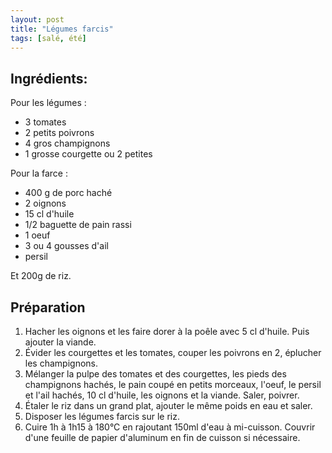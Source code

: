 ```yaml
---
layout: post
title: "Légumes farcis"
tags: [salé, été]
---
```

## Ingrédients:

Pour les légumes :
* 3 tomates
* 2 petits poivrons
* 4 gros champignons
* 1 grosse courgette ou 2 petites

Pour la farce :
* 400 g de porc haché
* 2 oignons
* 15 cl d'huile
* 1/2 baguette de pain rassi
* 1 oeuf
* 3 ou 4 gousses d'ail
* persil

Et 200g de riz.

## Préparation
1. Hacher les oignons et les faire dorer à la poêle avec 5 cl d'huile. Puis ajouter la viande.
2. Évider les courgettes et les tomates, couper les poivrons en 2, éplucher les champignons.
3. Mélanger la pulpe des tomates et des courgettes, les pieds des champignons hachés, le pain coupé en petits morceaux, l'oeuf, le persil et l'ail hachés, 10 cl d'huile, les oignons et la viande. Saler, poivrer.
4. Étaler le riz dans un grand plat, ajouter le même poids en eau et saler.
5. Disposer les légumes farcis sur le riz.
6. Cuire 1h à 1h15 à 180°C en rajoutant 150ml d'eau à mi-cuisson. Couvrir d'une feuille de papier d'aluminum en fin de cuisson si nécessaire.
